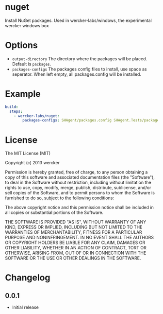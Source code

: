 # nuget

Install NuGet packages.
Used in wercker-labs/windows, the experimental wercker windows box


# Options

* `output-directory` The directory where the packages will be placed. Default is `packages`.
* `packages-configs` The packages config files to install, use space as seperator. When left empty, all packages.config will be installed.


# Example

```yaml
build:
  steps:
    - wercker-labs/nuget:
        packages-configs: SHAgent/packages.config SHAgent.Tests/packages.config
```

# License

The MIT License (MIT)

Copyright (c) 2013 wercker

Permission is hereby granted, free of charge, to any person obtaining a copy of
this software and associated documentation files (the "Software"), to deal in
the Software without restriction, including without limitation the rights to
use, copy, modify, merge, publish, distribute, sublicense, and/or sell copies of
the Software, and to permit persons to whom the Software is furnished to do so,
subject to the following conditions:

The above copyright notice and this permission notice shall be included in all
copies or substantial portions of the Software.

THE SOFTWARE IS PROVIDED "AS IS", WITHOUT WARRANTY OF ANY KIND, EXPRESS OR
IMPLIED, INCLUDING BUT NOT LIMITED TO THE WARRANTIES OF MERCHANTABILITY, FITNESS
FOR A PARTICULAR PURPOSE AND NONINFRINGEMENT. IN NO EVENT SHALL THE AUTHORS OR
COPYRIGHT HOLDERS BE LIABLE FOR ANY CLAIM, DAMAGES OR OTHER LIABILITY, WHETHER
IN AN ACTION OF CONTRACT, TORT OR OTHERWISE, ARISING FROM, OUT OF OR IN
CONNECTION WITH THE SOFTWARE OR THE USE OR OTHER DEALINGS IN THE SOFTWARE.

# Changelog


## 0.0.1

- Initial release
